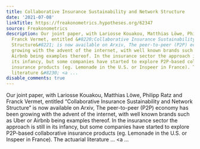 ```yaml
---
title: Collaborative Insurance Sustainability and Network Structure
date: '2021-07-08'
linkTitle: https://freakonometrics.hypotheses.org/62347
source: Freakonometrics
description: Our joint paper, with Lariosse Kouakou, Matthias Löwe, Philipp Ratz and
  Franck Vermet, entitled &#8220;Collaborative Insurance Sustainability and Network
  Structure&#8221; is now available on Arxiv, The peer-to-peer (P2P) economy has been
  growing with the advent of the internet, with well known brands such as Uber or
  Airbnb being examples thereof. In the insurance sector the approach is still in
  its infancy, but some companies have started to explore P2P-based collaborative
  insurance products (eg. Lemonade in the U.S. or Inspeer in France). The actuarial
  literature &#8230; <a ...
disable_comments: true
---
```

Our joint paper, with Lariosse Kouakou, Matthias Löwe, Philipp Ratz and Franck Vermet, entitled &#8220;Collaborative Insurance Sustainability and Network Structure&#8221; is now available on Arxiv, The peer-to-peer (P2P) economy has been growing with the advent of the internet, with well known brands such as Uber or Airbnb being examples thereof. In the insurance sector the approach is still in its infancy, but some companies have started to explore P2P-based collaborative insurance products (eg. Lemonade in the U.S. or Inspeer in France). The actuarial literature &#8230; <a ...